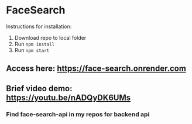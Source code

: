 # FaceSearch

Instructions for installation:
1. Download repo to local folder
2. Run `npm install`
3. Run `npm start`

## Access here: https://face-search.onrender.com

## Brief video demo: https://youtu.be/nADQyDK6UMs

### Find face-search-api in my repos for backend api
